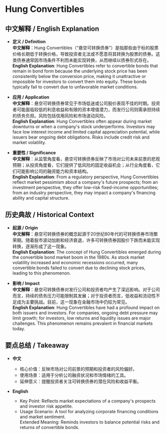 # Hung Convertibles

## 中文解释 / English Explanation

* **定义 / Definition**  
  **中文解释**：Hung Convertibles（“悬空可转换债券”）是指那些由于标的股票价格长期低于转换价格，导致投资者无法或不愿意将其转换为股票的债券。这类债券通常因市场条件不利而未能实现转换，从而继续以债券形式存在。  
  **English Explanation**: Hung Convertibles refer to convertible bonds that remain in bond form because the underlying stock price has been consistently below the conversion price, making it unattractive or impossible for investors to convert them into equity. These bonds typically fail to convert due to unfavorable market conditions.

* **应用 / Application**  
  **中文解释**：悬空可转换债券常见于市场低迷或公司股价表现不佳的时期。投资者可能面临较低的利息收益和有限的资本增值潜力，而发行公司则需承担持续的债务负担。风险包括信用风险和市场波动风险。  
  **English Explanation**: Hung Convertibles often appear during market downturns or when a company's stock underperforms. Investors may face low interest income and limited capital appreciation potential, while issuers bear ongoing debt obligations. Risks include credit risk and market volatility.

* **重要性 / Significance**  
  **中文解释**：从监管角度看，悬空可转换债券反映了市场对公司未来前景的悲观预期；从投资角度看，它们提供了低风险的固定收益机会；从行业角度看，它们可能影响公司的融资能力和资本结构。  
  **English Explanation**: From a regulatory perspective, Hung Convertibles reflect market pessimism about a company's future prospects; from an investment perspective, they offer low-risk fixed-income opportunities; from an industry perspective, they may impact a company's financing ability and capital structure.

## 历史典故 / Historical Context

* **起源 / Origin**  
  **中文解释**：悬空可转换债券的概念起源于20世纪80年代的可转换债券市场繁荣期。随着股市波动加剧和经济衰退，许多可转换债券因股价下跌而未能实现转换，逐渐形成了这一现象。  
  **English Explanation**: The concept of Hung Convertibles emerged during the convertible bond market boom in the 1980s. As stock market volatility increased and economic recessions occurred, many convertible bonds failed to convert due to declining stock prices, leading to this phenomenon.

* **影响 / Impact**  
  **中文解释**：悬空可转换债券对发行公司和投资者均产生了深远影响。对于公司而言，持续的债务压力可能限制其发展；对于投资者而言，低收益和流动性不足成为主要挑战。目前，这一现象在金融市场中仍较为常见。  
  **English Explanation**: Hung Convertibles have had a profound impact on both issuers and investors. For companies, ongoing debt pressure may limit growth; for investors, low returns and liquidity issues are major challenges. This phenomenon remains prevalent in financial markets today.

## 要点总结 / Takeaway

* **中文**  
  - 核心价值：反映市场对公司前景的预期和投资者的风险偏好。  
  - 使用场景：适用于分析公司融资状况和市场情绪的工具。  
  - 延伸意义：提醒投资者关注可转换债券的潜在风险和收益平衡。

* **English**  
  - Key Point: Reflects market expectations of a company's prospects and investor risk appetite.  
  - Usage Scenario: A tool for analyzing corporate financing conditions and market sentiment.  
   Extended Meaning: Reminds investors to balance potential risks and returns of convertible bonds.